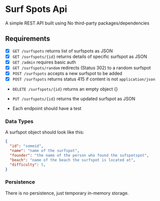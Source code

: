# Surf Spots Api

A simple REST API built using No third-party packages/dependencies

## Requirements

* [x] `GET /surfspots` returns list of surfspots as JSON
* [x] `GET /surfspots/{id}` returns details of specific surfspot as JSON
* [x] `GET /admin` requires basic auth
* [x] `GET /surfspots/random` redirects (Status 302) to a random surfspot
* [x] `POST /surfspots` accepts a new surfspot to be added
* [x] `POST /surfspots` returns status 415 if content is not `application/json`
* `DELETE /surfspots/{id}` returns an empty object {}
* `PUT /surfspots/{id}` returns the updated surfspot as JSON

* Each endpoint should have a test

### Data Types

A surfspot object should look like this:
```json
{
  "id": "someid",
  "name": "name of the surfspot",
  "founder": "the name of the person who found the sufspotspot",
  "beach": "name of the beach the surfspot is located at",
  "difficulty": 5, 
}
```

### Persistence

There is no persistence, just temporary in-memory storage.
